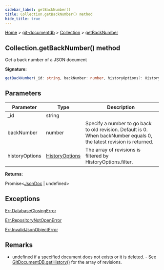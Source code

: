 ```yaml
---
sidebar_label: getBackNumber()
title: Collection.getBackNumber() method
hide_title: true
---
```


[Home](./index.md) &gt; [git-documentdb](./git-documentdb.md) &gt; [Collection](./git-documentdb.collection.md) &gt; [getBackNumber](./git-documentdb.collection.getbacknumber.md)

## Collection.getBackNumber() method

Get a back number of a JSON document

<b>Signature:</b>

```typescript
getBackNumber(_id: string, backNumber: number, historyOptions?: HistoryOptions): Promise<JsonDoc | undefined>;
```

## Parameters

|  Parameter | Type | Description |
|  --- | --- | --- |
|  \_id | string |  |
|  backNumber | number | Specify a number to go back to old revision. Default is 0. When backNumber equals 0, the latest revision is returned. |
|  historyOptions | [HistoryOptions](./git-documentdb.historyoptions.md) | The array of revisions is filtered by HistoryOptions.filter. |

<b>Returns:</b>

Promise&lt;[JsonDoc](./git-documentdb.jsondoc.md) \| undefined&gt;

## Exceptions

[Err.DatabaseClosingError](./git-documentdb.err.databaseclosingerror.md)

[Err.RepositoryNotOpenError](./git-documentdb.err.repositorynotopenerror.md)

[Err.InvalidJsonObjectError](./git-documentdb.err.invalidjsonobjecterror.md)

## Remarks

- undefined if a specified document does not exists or it is deleted. - See [GitDocumentDB.getHistory()](./git-documentdb.gitdocumentdb.gethistory.md) for the array of revisions.

